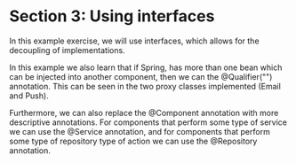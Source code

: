 # Section 3: Using interfaces

In this example exercise, we will use interfaces, which allows for the decoupling of implementations.

In this example we also learn that if Spring, has more than one bean which can be injected into another component, then we can the @Qualifier("<label>") annotation. This can be seen in the two proxy classes implemented (Email and Push).

Furthermore, we can also replace the @Component annotation with more descriptive annotations. For components that perform some type of service we can use the @Service annotation, and for components that perform some type of repository type of action we can use the @Repository annotation.
